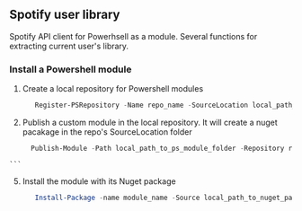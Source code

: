 ## Spotify user library
Spotify API client for Powerhsell as a module. Several functions for extracting current user's library.


### Install a Powershell module

  1. Create a local repository for Powershell modules
     ```powershell
        Register-PSRepository -Name repo_name -SourceLocation local_path_to_module_packages -InstallationPolicy Trusted
     ```

  3. Publish a custom module in the local repository. It will create a nuget pacakage in the repo's SourceLocation folder
     ```powershell
       Publish-Module -Path local_path_to_ps_module_folder -Repository repo_name
    ```
  5. Install the module with its Nuget package
     ```powershell
        Install-Package -name module_name -Source local_path_to_nuget_package
     ```
